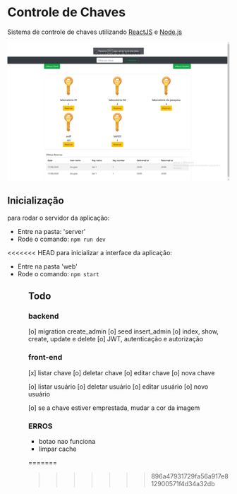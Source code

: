 # Controle de Chaves
Sistema de controle de chaves utilizando <a href='https://pt-br.reactjs.org/'>ReactJS</a> e <a href='https://www.nodejs.org/'>Node.js</a>

![Alt text](home.png?raw=true "Optional Title")

## Inicialização
para rodar o servidor da aplicação:
<ul>  
  <li>Entre na pasta: 'server'</li>
<li>Rode o comando: <code>npm run dev</code></li> 
  </ul>

<<<<<<< HEAD
para inicializar a interface da aplicação:
<ul>
  <li>Entre na pasta 'web'</li>
  <li>Rode o comando: <code>npm start</code></li>
  <ul>

## Todo
### backend     
  [o] migration create_admin
  [o] seed insert_admin
  [o] index, show, create, update e delete
  [o] JWT, autenticação e autorização
  
     
### front-end
  [x] listar chave
  [o] deletar chave
  [o] editar chave
  [o] nova chave

  [o] listar usuário
  [o] deletar usuário
  [o] editar usuário
  [o] novo usuário
  
  [o] se a chave estiver emprestada, mudar a cor da imagem

### ERROS
  - botao nao funciona
  - limpar cache



=======
>>>>>>> 896a47931729fa56a917e812900571f4d34a32db
